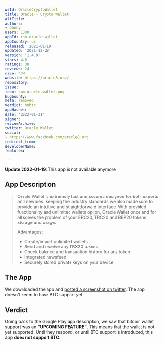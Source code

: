 ```yaml
---
wsId: OracleCryptoWallet
title: Oracle - Crypto Wallet
altTitle: 
authors:
- danny
users: 1000
appId: com.oracle.wallet
appCountry: us
released: '2021-01-19'
updated: '2021-12-28'
version: '1.4.9'
stars: 4.6
ratings: 38
reviews: 24
size: 43M
website: https://oracle8.org/
repository: 
issue: 
icon: com.oracle.wallet.png
bugbounty: 
meta: removed
verdict: nobtc
appHashes: 
date: '2022-01-31'
signer: 
reviewArchive: 
twitter: Oracle_Wallet
social:
- https://www.facebook.com/oracle8.org
redirect_from: 
developerName: 
features: 

---
```


**Update 2022-01-19**: This app is not available anymore.

## App Description

> Oracle Wallet is extremely fast and secures designed for both experts and newbies. Keeping the industry standards we also made sure to provide an intuitive and straightforward interface. With provided functionality and unlimited wallets option, Oracle Wallet once and for all solves the problem of your ERC20, TRC20 and BEP20 tokens storage and usage․
>
> Advantages:
> - Create/import unlimited wallets
> - Send and receive any TRX20 tokens
> - Check balance and transaction history for any token
> - Integrated newsfeed
> - Securely stored private keys on your device

## The App

We downloaded the app and [posted a screenshot on twitter](https://twitter.com/BitcoinWalletz/status/1458351211078320128). The app doesn't seem to have BTC support yet.

## Verdict

Going back to the Google Play app description, we saw that bitcoin wallet support was an **"UPCOMING FEATURE"**. This means that the wallet is not yet supported. Until they respond, or until BTC support is introduced, this app **does not support BTC**.

